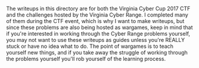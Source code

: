 The writeups in this directory are for both the Virginia Cyber Cup 2017 CTF and the challenges hosted by the Virginia Cyber Range. 
I completed many of them during the CTF event, which is why I want to make writeups, but since these problems are also being hosted 
as wargames, keep in mind that if you're interested in working through the Cyber Range problems yourself, you may not want to use 
these writeups as guides unless you're REALLY stuck or have no idea what to do. The point of wargames is to teach yourself new things, 
and if you take away the struggle of working through the problems yourself you'll rob yourself of the learning process. 
